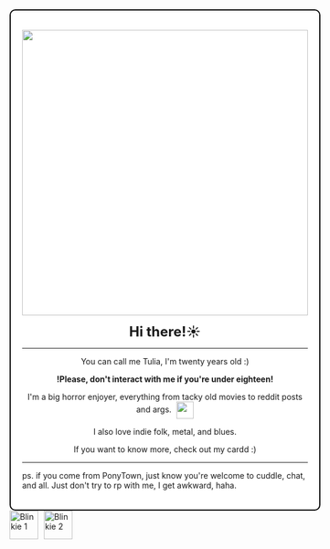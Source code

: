 <div style="border: 2px solid #000000; padding: 20px; border-radius: 10px; width: fit-content; margin: 0 auto; background-color: #ffffff;">
  <p align="center">
    <img src="https://i.imgur.com/oCi9uJa.gif" width="500"><br>
  </p>

  <p align="center"><strong style="font-size: 24px;">Hi there!☀️</strong></p>

  <hr>

  <div align="center">
    <p>You can call me Tulia, I'm twenty years old :)</p>
    <p><strong>!Please, don't interact with me if you're under eighteen!</strong></p>
    <p>
      I'm a big horror enjoyer, everything from tacky old movies to reddit posts and args.
      <span style="display: inline-block; vertical-align: middle; margin-left: 5px;">
        <img src="https://i.imgur.com/OQ2MFXI.gif" width="30">
      </span>
    </p>
    <p>I also love indie folk, metal, and blues.</p>
    <p>If you want to know more, check out my cardd :)</p>
  </div>

  <hr>  

  <p>ps. if you come from PonyTown, just know you're welcome to cuddle, chat, and all. Just don't try to rp with me, I get awkward, haha.</p>
</div>

<div style="overflow: hidden;">
  <a href="https://blinkies.cafe" target="_blank" style="float: left; margin-right: 10px;">
    <img src="https://blinkies.cafe/b/display/0167-saw.gif" alt="Blinkie 1" style="width: 50px; height: 50px;">
  </a>
  <a href="https://blinkies.cafe" target="_blank" style="float: left; margin-right: 10px;">
    <img src="https://blinkies.cafe/b/blinkiesCafe-gm.gif" alt="Blinkie 2" style="width: 50px; height: 50px;">
  </a>
  <a href="https://blinkies.cafe" target="_blank" style="float: left;">





